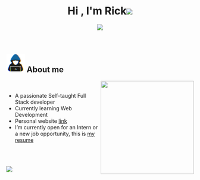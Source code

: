 <h1 align="center"><b>Hi , I'm Rick</b><img src="https://media.giphy.com/media/hvRJCLFzcasrR4ia7z/giphy.gif" width="35"></h1>
<!--  -->
<p align="center">
  <a href="https://github.com/DenverCoder1/readme-typing-svg"><img src="https://readme-typing-svg.herokuapp.com?font=Time+New+Roman&color=cyan&size=25&center=true&vCenter=true&width=600&height=100&lines=Rick+Valdes..;++;Self-taught+FullStack+Developer,;IT+Student,;Newbie,;Active+Learner/Researcher,;Love+to+learn+new+stuffs+and+technologies"></a>
</p>

<br>
	
## <picture><img src = "https://github.com/0xAbdulKhalid/0xAbdulKhalid/raw/main/assets/mdImages/about_me.gif" width = 50px></picture> **About me**

<picture> <img align="right" src="https://images.fineartamerica.com/images/artworkimages/mediumlarge/2/eat-sleep-code-repeat-anna-sue.jpg" width = 250px height= 250px> </picture>

<br>

- A passionate Self-taught Full Stack developer
- Currently learning Web Development
- Personal website [link](https://www.)
- I’m currently open for an Intern or a new job opportunity, this is [my resume](https:)

<br><br>

<img src="https://user-images.githubusercontent.com/73097560/115834477-dbab4500-a447-11eb-908a-139a6edaec5c.gif"><br><br>
